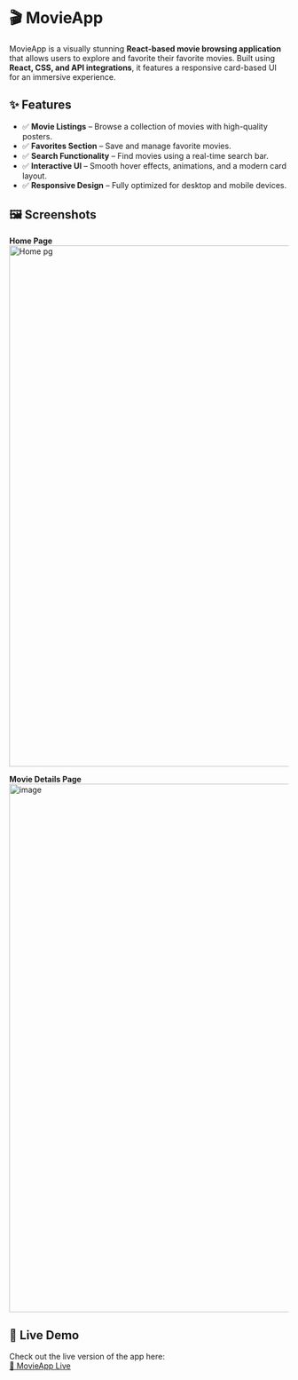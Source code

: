 # 🎬 MovieApp  

MovieApp is a visually stunning **React-based movie browsing application** that allows users to explore and favorite their favorite movies. Built using **React, CSS, and API integrations**, it features a responsive card-based UI for an immersive experience.  

## ✨ Features  

- ✅ **Movie Listings** – Browse a collection of movies with high-quality posters.  
- ✅ **Favorites Section** – Save and manage favorite movies.  
- ✅ **Search Functionality** – Find movies using a real-time search bar.  
- ✅ **Interactive UI** – Smooth hover effects, animations, and a modern card layout.  
- ✅ **Responsive Design** – Fully optimized for desktop and mobile devices.  

## 🖼 Screenshots  

**Home Page**  
<img width="939" alt="Home pg" src="https://github.com/user-attachments/assets/439e6682-e9ab-4fe9-b340-3c0b4e44a78a" />  

**Movie Details Page**  
<img width="952" alt="image" src="https://github.com/user-attachments/assets/fbf3d8d3-16d7-409f-bb85-903f63dc8e6e" />

## 🚀 Live Demo  
Check out the live version of the app here:  
[🎥 MovieApp Live](https://movies-umang.vercel.app/favorites)
